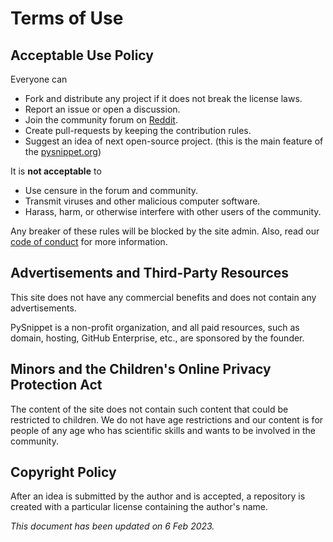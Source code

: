 # Terms of Use

## Acceptable Use Policy

Everyone can

- Fork and distribute any project if it does not break the license laws.
- Report an issue or open a discussion.
- Join the community forum on [Reddit](https://www.reddit.com/r/pysnippet/).
- Create pull-requests by keeping the contribution rules.
- Suggest an idea of next open-source project. (this is the main feature of the [pysnippet.org](https://pysnippet.org/))

It is **not acceptable** to

- Use censure in the forum and community.
- Transmit viruses and other malicious computer software.
- Harass, harm, or otherwise interfere with other users of the community.

Any breaker of these rules will be blocked by the site admin. Also, read
our [code of conduct](https://pysnippet.org/codeconduct) for more information.

## Advertisements and Third-Party Resources

This site does not have any commercial benefits and does not contain any advertisements.

PySnippet is a non-profit organization, and all paid resources, such as domain, hosting, GitHub Enterprise, etc., are
sponsored by the founder.

## Minors and the Children's Online Privacy Protection Act

The content of the site does not contain such content that could be restricted to children. We do not have age
restrictions and our content is for people of any age who has scientific skills and wants to be involved in the
community.

## Copyright Policy

After an idea is submitted by the author and is accepted, a repository is created with a particular license containing
the author's name.

_This document has been updated on 6 Feb 2023._